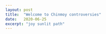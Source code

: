 ```yaml
---
layout: post
title:  "Welcome to Chinmoy controversies"
date:   2020-06-25
excerpt: "joy sunlit path"
---
```

